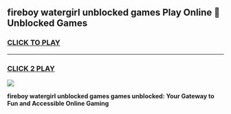 
## fireboy watergirl unblocked games Play Online 👋 Unblocked Games
<h3>
<a href="https://premium.freeplayer.one?title=fireboy_watergirl_unblocked_games&ref=19F">CLICK TO PLAY</a></h3>
<hr>

<h3>
<a href="https://premium.freeplayer.one?title=fireboy_watergirl_unblocked_games&ref=19F">CLICK 2 PLAY</a>
  
</h3>

<a href="https://premium.freeplayer.one?title=fireboy_watergirl_unblocked_games&ref=19F"><img src="https://clearcache.store/games.png"></a>


**fireboy watergirl unblocked games games unblocked: Your Gateway to Fun and Accessible Online Gaming**
